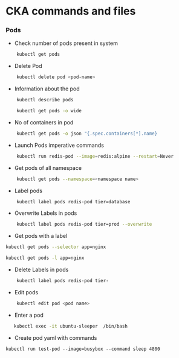# CKA commands and files



### Pods

- Check number of pods present in system

```sh
    kubectl get pods
```
- Delete Pod

```sh
    kubectl delete pod <pod-name>
```
- Information about the pod
```sh
    kubectl describe pods 

    kubectl get pods -o wide
```
- No of containers in pod
```sh
    kubectl get pods -o json "{.spec.containers[*].name}
```
- Launch Pods imperative commands
```sh
    kubectl run redis-pod --image=redis:alpine --restart=Never
```
- Get pods of all namespace
```sh
    kubectl get pods --namespace=<namespace name>
```
- Label pods
```sh
    kubectl label pods redis-pod tier=database
```
- Overwrite Labels in pods
```sh
    kubectl label pods redis-pod tier=prod --overwrite
```
- Get pods with a label
```sh
kubectl get pods --selector app=nginx

kubectl get pods -l app=nginx
```
- Delete Labels in pods
```sh
    kubectl label pods redis-pod tier-
```

- Edit pods

```sh
    kubectl edit pod <pod name>
```

- Enter a pod

```sh
   kubectl exec -it ubuntu-sleeper  /bin/bash
```

- Create pod yaml with commands
```
kubectl run test-pod --image=busybox --command sleep 4800
```